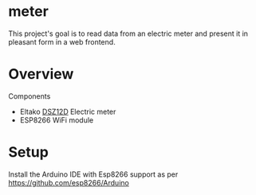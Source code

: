 # meter
This project's goal is to read data from an electric meter and present it in pleasant form in a web frontend.

# Overview

Components
 * Eltako [DSZ12D](http://www.eltako.com/fileadmin/downloads/de/_bedienung/DSZ12D_28365612-1_internet_dtsch.pdf) Electric meter
 * ESP8266 WiFi module
  

# Setup
Install the Arduino IDE with Esp8266 support as per https://github.com/esp8266/Arduino

